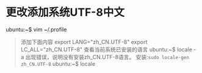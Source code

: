 # 更改添加系统UTF-8中文
ubuntu:~$ vim ~/.profile
> 添加下面内容
export LANG="zh_CN.UTF-8"
export LC_ALL="zh_CN.UTF-8"
> 查看当前系统已安装的语言
ubuntu:~$ locale -a
出现错误，说明没有安装zh_CN.UTF-8语言。
安装:`sudo locale-gen zh_CN.UTF-8`
ubuntu:~$ locale